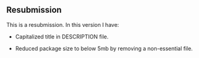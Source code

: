 ## Resubmission
This is a resubmission. In this version I have:

* Capitalized title in DESCRIPTION file.

* Reduced package size to below 5mb by removing a non-essential file.
  
